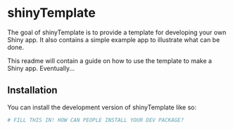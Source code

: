
# shinyTemplate

<!-- badges: start -->
<!-- badges: end -->

The goal of shinyTemplate is to provide a template for developing your own 
Shiny app. It also contains a simple example app to illustrate what can be done.

This readme will contain a guide on how to use the template to make a Shiny 
app. Eventually...

## Installation

You can install the development version of shinyTemplate like so:

``` r
# FILL THIS IN! HOW CAN PEOPLE INSTALL YOUR DEV PACKAGE?
```
